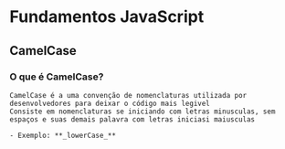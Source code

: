 # Fundamentos JavaScript

## CamelCase

### O que é CamelCase?

    CamelCase é a uma convenção de nomenclaturas utilizada por desenvolvedores para deixar o código mais legivel
    Consiste em nomenclaturas se iniciando com letras minusculas, sem espaços e suas demais palavra com letras iniciasi maiusculas

    - Exemplo: **_lowerCase_**
